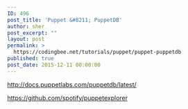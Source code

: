 ```yaml
---
ID: 496
post_title: 'Puppet &#8211; PuppetDB'
author: sher
post_excerpt: ""
layout: post
permalink: >
  https://codingbee.net/tutorials/puppet/puppet-puppetdb
published: true
post_date: 2015-12-11 00:00:00
---
```

http://docs.puppetlabs.com/puppetdb/latest/

https://github.com/spotify/puppetexplorer